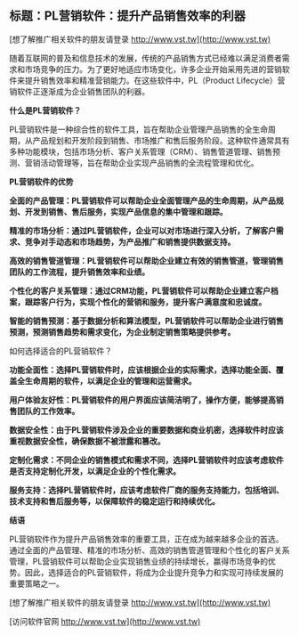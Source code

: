 ## **标题：PL营销软件：提升产品销售效率的利器**

[想了解推广相关软件的朋友请登录 http://www.vst.tw](http://www.vst.tw)

随着互联网的普及和信息技术的发展，传统的产品销售方式已经难以满足消费者需求和市场竞争的压力。为了更好地适应市场变化，许多企业开始采用先进的营销软件来提升销售效率和精准营销能力。在这些软件中，PL（Product Lifecycle）营销软件正逐渐成为企业销售团队的利器。

**什么是PL营销软件？**

PL营销软件是一种综合性的软件工具，旨在帮助企业管理产品销售的全生命周期，从产品规划和开发阶段到销售、市场推广和售后服务阶段。这种软件通常具有多种功能模块，包括市场分析、客户关系管理（CRM）、销售管道管理、销售预测、营销活动管理等，旨在帮助企业实现产品销售的全流程管理和优化。

**PL营销软件的优势**

**全面的产品管理：PL营销软件可以帮助企业全面管理产品的生命周期，从产品规划、开发到销售、售后服务，实现产品信息的集中管理和跟踪。**

**精准的市场分析：通过PL营销软件，企业可以对市场进行深入分析，了解客户需求、竞争对手动态和市场趋势，为产品推广和销售提供数据支持。**

**高效的销售管道管理：PL营销软件可以帮助企业建立有效的销售管道，管理销售团队的工作流程，提升销售效率和业绩。**

**个性化的客户关系管理：通过CRM功能，PL营销软件可以帮助企业建立客户档案，跟踪客户行为，实现个性化的营销和服务，提升客户满意度和忠诚度。**

**智能的销售预测：基于数据分析和算法模型，PL营销软件可以帮助企业进行销售预测，预测销售趋势和需求变化，为企业制定销售策略提供参考。**

如何选择适合的PL营销软件？

**功能全面性：选择PL营销软件时，应该根据企业的实际需求，选择功能全面、覆盖全生命周期的软件，以满足企业的管理和运营需求。**

**用户体验友好性：PL营销软件的用户界面应该简洁明了，操作方便，能够提高销售团队的工作效率。**

**数据安全性：由于PL营销软件涉及企业的重要数据和商业机密，选择软件时应该重视数据安全性，确保数据不被泄露和篡改。**

**定制化需求：不同企业的销售模式和需求不同，选择PL营销软件时应该考虑软件是否支持定制化开发，以满足企业的个性化需求。**

**服务支持：选择PL营销软件时，应该考虑软件厂商的服务支持能力，包括培训、技术支持和售后服务等，以保障软件的稳定运行和持续优化。**

**结语**

PL营销软件作为提升产品销售效率的重要工具，正在成为越来越多企业的首选。通过全面的产品管理、精准的市场分析、高效的销售管道管理和个性化的客户关系管理，PL营销软件可以帮助企业实现销售业绩的持续增长，赢得市场竞争的优势。因此，选择适合的PL营销软件，将成为企业提升竞争力和实现可持续发展的重要策略之一。

[想了解推广相关软件的朋友请登录 http://www.vst.tw](http://www.vst.tw)


[访问软件官网 http://www.vst.tw](http://www.vst.tw)
